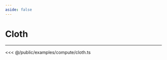 ```yaml
---
aside: false
---
```


# Cloth
---
<Demo src="/examples/compute/cloth.ts" :code="false" :height="700"></Demo>

<<< @/public/examples/compute/cloth.ts